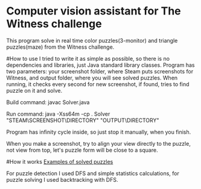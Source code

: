 # Computer vision assistant for The Witness challenge

This program solve in real time color puzzles(3-monitor) and triangle puzzles(maze) from the Witness challenge.

#How to use
I tried to write it as simple as possible, so there is no dependencies and libraries, just Java standard library classes.
Program has two parameters: your screenshot folder, where Steam puts screenshots for Witness, and output folder, where you will see solved puzzles.
When running, it checks every second for new screenshot, if found, tries to find puzzle on it and solve.

Build command:
	javac Solver.java

Run command:
	java -Xss64m -cp . Solver "STEAM\SCREENSHOT\DIRECTORY\" "OUTPUT\DIRECTORY\"

Program has infinity cycle inside, so just stop it manually, when you finish.

When you make a screenshot, try to align your view directly to the puzzle, not view from top, let's puzzle form will be close to a square.

#How it works
[Examples of solved puzzles](http://imgur.com/a/FEBQG)

For puzzle detection I used DFS and simple statistics calculations, for puzzle solving I used backtracking with DFS.